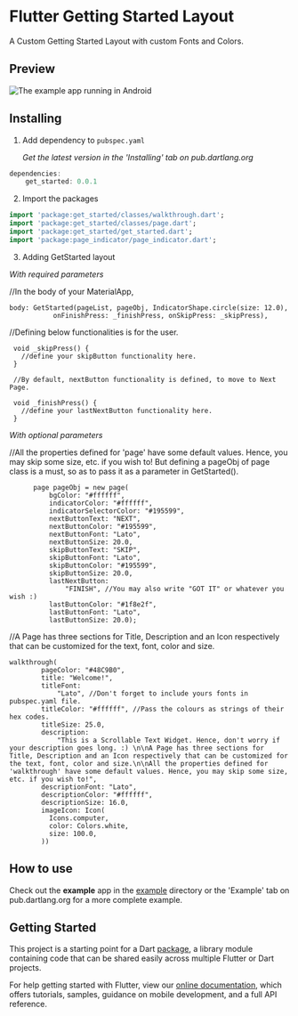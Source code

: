 # Flutter Getting Started Layout

A Custom Getting Started Layout with custom Fonts and Colors.

## Preview

![The example app running in Android]()

## Installing

1.  Add dependency to `pubspec.yaml`

    *Get the latest version in the 'Installing' tab on pub.dartlang.org*
    
```dart
dependencies:
    get_started: 0.0.1
```

2.  Import the packages

```dart
import 'package:get_started/classes/walkthrough.dart';
import 'package:get_started/classes/page.dart';
import 'package:get_started/get_started.dart';
import 'package:page_indicator/page_indicator.dart';
```

3.  Adding GetStarted layout

*With required parameters*

   //In the body of your MaterialApp,
   
    body: GetStarted(pageList, pageObj, IndicatorShape.circle(size: 12.0),
               onFinishPress: _finishPress, onSkipPress: _skipPress),
               
   //Defining below functionalities is for the user.
   
     void _skipPress() {
       //define your skipButton functionality here.
     }
     
     //By default, nextButton functionality is defined, to move to Next Page.
   
     void _finishPress() {
       //define your lastNextButton functionality here.
     }            
           
*With optional parameters*

   //All the properties defined for 'page' have some default values. Hence, you may skip some size, etc. if you wish to! But defining a pageObj of page class is a must, so as to pass it as a parameter in GetStarted().
        
          page pageObj = new page(
              bgColor: "#ffffff",
              indicatorColor: "#ffffff",
              indicatorSelectorColor: "#195599",
              nextButtonText: "NEXT",
              nextButtonColor: "#195599",
              nextButtonFont: "Lato",
              nextButtonSize: 20.0,
              skipButtonText: "SKIP",
              skipButtonFont: "Lato",
              skipButtonColor: "#195599",
              skipButtonSize: 20.0,
              lastNextButton:
                  "FINISH", //You may also write "GOT IT" or whatever you wish :)
              lastButtonColor: "#1f8e2f",
              lastButtonFont: "Lato",
              lastButtonSize: 20.0);
              
   //A Page has three sections for Title, Description and an Icon respectively that can be customized for the text, font, color and size.
    
    walkthrough(
            pageColor: "#48C9B0",
            title: "Welcome!",
            titleFont:
                "Lato", //Don't forget to include yours fonts in pubspec.yaml file.
            titleColor: "#ffffff", //Pass the colours as strings of their hex codes.
            titleSize: 25.0,
            description:
                "This is a Scrollable Text Widget. Hence, don't worry if your description goes long. :) \n\nA Page has three sections for Title, Description and an Icon respectively that can be customized for the text, font, color and size.\n\nAll the properties defined for 'walkthrough' have some default values. Hence, you may skip some size, etc. if you wish to!",
            descriptionFont: "Lato",
            descriptionColor: "#ffffff",
            descriptionSize: 16.0,
            imageIcon: Icon(
              Icons.computer,
              color: Colors.white,
              size: 100.0,
            ))


## How to use
Check out the **example** app in the [example](example) directory or the 'Example' tab on pub.dartlang.org for a more complete example.

## Getting Started

This project is a starting point for a Dart
[package](https://flutter.dev/developing-packages/),
a library module containing code that can be shared easily across
multiple Flutter or Dart projects.

For help getting started with Flutter, view our 
[online documentation](https://flutter.dev/docs), which offers tutorials, 
samples, guidance on mobile development, and a full API reference.
